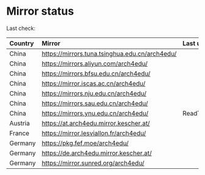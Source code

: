 <script src="./time.js"></script>
# Mirror status
Last check: <script type="text/javascript">localize(1693595634.9314597);</script>

|Country|Mirror|Last update|
|:------|:-----|:----------|
|China|https://mirrors.tuna.tsinghua.edu.cn/arch4edu/|<script type="text/javascript">localize(1693593041);</script>|
|China|https://mirrors.aliyun.com/arch4edu/|<script type="text/javascript">localize(1693377297);</script>|
|China|https://mirrors.bfsu.edu.cn/arch4edu/|<script type="text/javascript">localize(1693377297);</script>|
|China|https://mirror.iscas.ac.cn/arch4edu/|<script type="text/javascript">localize(1693377297);</script>|
|China|https://mirrors.nju.edu.cn/arch4edu/|<script type="text/javascript">localize(1693377297);</script>|
|China|https://mirrors.sau.edu.cn/arch4edu/|<script type="text/javascript">localize(1693377297);</script>|
|China|https://mirrors.ynu.edu.cn/arch4edu/|ReadTimeout|
|Austria|https://at.arch4edu.mirror.kescher.at/|<script type="text/javascript">localize(1693593041);</script>|
|France|https://mirror.lesviallon.fr/arch4edu/|<script type="text/javascript">localize(1693377297);</script>|
|Germany|https://pkg.fef.moe/arch4edu/|<script type="text/javascript">localize(1693593041);</script>|
|Germany|https://de.arch4edu.mirror.kescher.at/|<script type="text/javascript">localize(1693593041);</script>|
|Germany|https://mirror.sunred.org/arch4edu/|<script type="text/javascript">localize(1693593041);</script>|

<script src="./tablefilter/tablefilter.js"></script>
<script src="./table.js"></script>